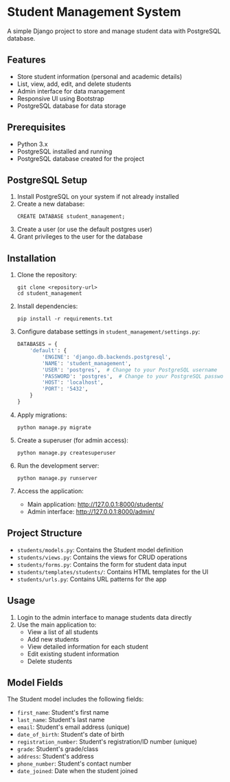 # Student Management System

A simple Django project to store and manage student data with PostgreSQL database.

## Features

- Store student information (personal and academic details)
- List, view, add, edit, and delete students
- Admin interface for data management
- Responsive UI using Bootstrap
- PostgreSQL database for data storage

## Prerequisites

- Python 3.x
- PostgreSQL installed and running
- PostgreSQL database created for the project

## PostgreSQL Setup

1. Install PostgreSQL on your system if not already installed
2. Create a new database:
   ```
   CREATE DATABASE student_management;
   ```
3. Create a user (or use the default postgres user)
4. Grant privileges to the user for the database

## Installation

1. Clone the repository:
   ```
   git clone <repository-url>
   cd student_management
   ```

2. Install dependencies:
   ```
   pip install -r requirements.txt
   ```

3. Configure database settings in `student_management/settings.py`:
   ```python
   DATABASES = {
       'default': {
           'ENGINE': 'django.db.backends.postgresql',
           'NAME': 'student_management',
           'USER': 'postgres',  # Change to your PostgreSQL username
           'PASSWORD': 'postgres',  # Change to your PostgreSQL password
           'HOST': 'localhost',
           'PORT': '5432',
       }
   }
   ```

4. Apply migrations:
   ```
   python manage.py migrate
   ```

5. Create a superuser (for admin access):
   ```
   python manage.py createsuperuser
   ```

6. Run the development server:
   ```
   python manage.py runserver
   ```

7. Access the application:
   - Main application: http://127.0.0.1:8000/students/
   - Admin interface: http://127.0.0.1:8000/admin/

## Project Structure

- `students/models.py`: Contains the Student model definition
- `students/views.py`: Contains the views for CRUD operations
- `students/forms.py`: Contains the form for student data input
- `students/templates/students/`: Contains HTML templates for the UI
- `students/urls.py`: Contains URL patterns for the app

## Usage

1. Login to the admin interface to manage students data directly
2. Use the main application to:
   - View a list of all students
   - Add new students
   - View detailed information for each student
   - Edit existing student information
   - Delete students

## Model Fields

The Student model includes the following fields:

- `first_name`: Student's first name
- `last_name`: Student's last name
- `email`: Student's email address (unique)
- `date_of_birth`: Student's date of birth
- `registration_number`: Student's registration/ID number (unique)
- `grade`: Student's grade/class
- `address`: Student's address
- `phone_number`: Student's contact number
- `date_joined`: Date when the student joined 